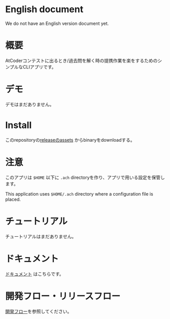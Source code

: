 # English document

We do not have an English version document yet.

# 概要

AtCoderコンテストに出るとき/過去問を解く時の提携作業を楽をするためのシンプルなCLIアプリです。

# デモ

デモはまだありません。

# Install

このrepositoryの[releaseのassets](https://github.com/yuchiki/atcoderHelper/releases) からbinaryをdownloadする。

# 注意

このアプリは `$HOME` 以下に `.ach` directoryを作り、アプリで用いる設定を保管します。

This application uses `$HOME/.ach` directory where a configuration file is placed.

# チュートリアル

チュートリアルはまだありません。

# ドキュメント

[ドキュメント](docs/cmd/ach.md) はこちらです。


# 開発フロー・リリースフロー

[開発フロー](docs/ja/development_flow.md)を参照してください。
